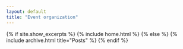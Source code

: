 ```yaml
---
layout: default
title: "Event organization"
---
```


{% if site.show_excerpts %}
  {% include home.html %}
{% else %}
  {% include archive.html title="Posts" %}
{% endif %}
